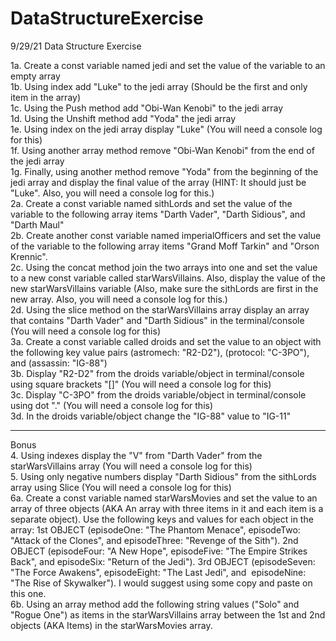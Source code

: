 # DataStructureExercise
9/29/21 Data Structure Exercise

1a. Create a const variable named jedi and set the value of the variable to an empty array<br>
1b. Using index add "Luke" to the jedi array (Should be the first and only item in the array)<br>
1c. Using the Push method add "Obi-Wan Kenobi" to the jedi array<br>
1d. Using the Unshift method add "Yoda" the jedi array<br>
1e. Using index on the jedi array display "Luke" (You will need a console log for this)<br>
1f. Using another array method remove "Obi-Wan Kenobi" from the end of the jedi array<br>
1g. Finally, using another method remove "Yoda" from the beginning of the jedi array and display the final value of the array (HINT: It should just be "Luke". Also, you will need a console log for this.)<br>
2a. Create a const variable named sithLords and set the value of the variable to the following array items "Darth Vader", "Darth Sidious", and "Darth Maul"<br>
2b. Create another const variable named imperialOfficers and set the value of the variable to the following array items "Grand Moff Tarkin" and "Orson Krennic".<br>
2c. Using the concat method join the two arrays into one and set the value to a new const variable called starWarsVillains. Also, display the value of the new starWarsVillains variable (Also, make sure the sithLords are first in the new array. Also, you will need a console log for this.)<br>
2d. Using the slice method on the starWarsVillains array display an array that contains "Darth Vader" and "Darth Sidious" in the terminal/console (You will need a console log for this)<br>
3a. Create a const variable called droids and set the value to an object with the following key value pairs (astromech: "R2-D2"), (protocol: "C-3PO"), and (assassin: "IG-88")<br>
3b. Display "R2-D2" from the droids variable/object in terminal/console using square brackets "[]" (You will need a console log for this)<br>
3c. Display "C-3PO" from the droids variable/object in terminal/console using dot "." (You will need a console log for this)<br>
3d. In the droids variable/object change the "IG-88" value to "IG-11"<br>

<hr>

Bonus<br>
4. Using indexes display the "V" from "Darth Vader" from the starWarsVillains array (You will need a console log for this)<br>
5. Using only negative numbers display "Darth Sidious" from the sithLords array using Slice (You will need a console log for this)<br>
6a. Create a const variable named starWarsMovies and set the value to an array of three objects (AKA An array with three items in it and each item is a separate object). Use the following keys and values for each object in the array: 1st OBJECT (episodeOne: "The Phantom Menace", episodeTwo: "Attack of the Clones", and episodeThree: "Revenge of the Sith"). 2nd OBJECT (episodeFour: "A New Hope", episodeFive: "The Empire Strikes Back", and episodeSix: "Return of the Jedi"). 3rd OBJECT (episodeSeven: "The Force Awakens", episodeEight: "The Last Jedi", and  episodeNine: "The Rise of Skywalker"). I would suggest using some copy and paste on this one.<br>
6b. Using an array method add the following string values ("Solo" and "Rogue One") as items in the starWarsVillains array between the 1st and 2nd objects (AKA Items) in the starWarsMovies array.<br>
